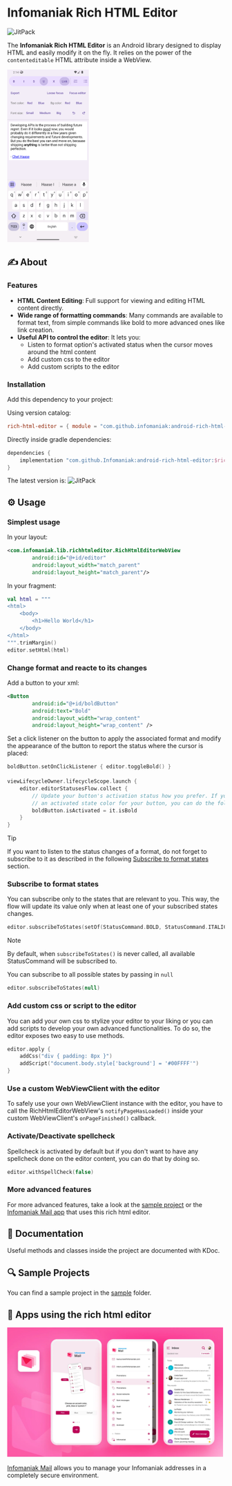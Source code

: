 # Infomaniak Rich HTML Editor

![JitPack](https://jitpack.io/v/Infomaniak/android-rich-html-editor.svg)

The **Infomaniak Rich HTML Editor** is an Android library designed to display HTML and easily modify it on the fly. It relies on
the power of the `contenteditable` HTML attribute inside a WebView.


<img src="assets/android-sample.png" alt="Android sample app" style="height: 400px; width: auto;">

## ✍️ About

### Features

- **HTML Content Editing**: Full support for viewing and editing HTML content directly.
- **Wide range of formatting commands**: Many commands are available to format text, from simple commands like bold to more
  advanced ones like link creation.
- **Useful API to control the editor**: It lets you:
    - Listen to format option's activated status when the cursor moves around the html content
    - Add custom css to the editor
    - Add custom scripts to the editor

### Installation

Add this dependency to your project:

Using version catalog:

```toml
rich-html-editor = { module = "com.github.infomaniak:android-rich-html-editor", version.ref = "richHtmlEditorVersion" }
```

Directly inside gradle dependencies:

```gradle
dependencies {
    implementation "com.github.Infomaniak:android-rich-html-editor:$richHtmlEditorVersion"
}
```

The latest version is: ![JitPack](https://jitpack.io/v/Infomaniak/android-rich-html-editor.svg)

## ⚙️ Usage

### Simplest usage

In your layout:

```xml
<com.infomaniak.lib.richhtmleditor.RichHtmlEditorWebView
        android:id="@+id/editor"
        android:layout_width="match_parent"
        android:layout_height="match_parent"/>
```

In your fragment:

```kt
val html = """
<html>
    <body>
        <h1>Hello World</h1>
    </body>
</html>
""".trimMargin()
editor.setHtml(html)
```

### Change format and reacte to its changes

Add a button to your xml:

```xml
<Button
        android:id="@+id/boldButton"
        android:text="Bold"
        android:layout_width="wrap_content"
        android:layout_height="wrap_content" />
```

Set a click listener on the button to apply the associated format and modify the appearance of the button to report the status
where the cursor is placed:

```kt
boldButton.setOnClickListener { editor.toggleBold() }

viewLifecycleOwner.lifecycleScope.launch {
    editor.editorStatusesFlow.collect {
        // Update your button's activation status how you prefer. If you have provided
        // an activated state color for your button, you can do the following:
        boldButton.isActivated = it.isBold
    }
}
```

> [!TIP]
> If you want to listen to the status changes of a format, do not forget to subscribe to it as described in the following 
> [Subscribe to format states](#subscribeToStates) section.

### <a name="subscribeToStates"></a>Subscribe to format states

You can subscribe only to the states that are relevant to you. This way, the flow will update its value only when at least one of 
your subscribed states changes.

```kt
editor.subscribeToStates(setOf(StatusCommand.BOLD, StatusCommand.ITALIC))
```

> [!NOTE]
> By default, when `subscribeToStates()` is never called, all available StatusCommand will be subscribed to.
> 
> You can subscribe to all possible states by passing in `null`
> ```kt
> editor.subscribeToStates(null)
> ```

### Add custom css or script to the editor

You can add your own css to stylize your editor to your liking or you can add scripts to develop your own advanced
functionalities. To do so, the editor exposes two easy to use methods.

```kt
editor.apply {
    addCss("div { padding: 8px }")
    addScript("document.body.style['background'] = '#00FFFF'")
}
```

### Use a custom WebViewClient with the editor

To safely use your own WebViewClient instance with the editor, you have to call the
RichHtmlEditorWebView's `notifyPageHasLoaded()` inside your custom WebViewClient's `onPageFinished()` callback.

### Activate/Deactivate spellcheck

Spellcheck is activated by default but if you don't want to have any spellcheck done on the editor content,
you can do that by doing so.

```kt
editor.withSpellCheck(false)
```

### More advanced features

For more advanced features, take a look at the [sample project](sample) or
the [Infomaniak Mail app](https://github.com/Infomaniak/android-kMail) that uses this rich html editor.

## 📖 Documentation

Useful methods and classes inside the project are documented with KDoc.

## 🔍 Sample Projects

You can find a sample project in the [sample](sample) folder.

## 📱 Apps using the rich html editor

<a href="https://github.com/Infomaniak/android-kMail">
    <img src="assets/infomaniak-mail.webp" style="max-height: 300px; width: auto;" alt="Find App">
</a>

[Infomaniak Mail](https://github.com/Infomaniak/android-kMail) allows you to manage your Infomaniak addresses in a completely
secure environment.
